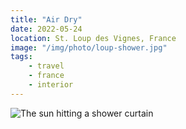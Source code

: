 ```yaml
---
title: "Air Dry"
date: 2022-05-24
location: St. Loup des Vignes, France
image: "/img/photo/loup-shower.jpg"
tags:
    - travel
    - france
    - interior
---
```


![The sun hitting a shower curtain](/img/photo/loup-shower.jpg)

